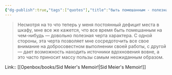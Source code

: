```yaml
---
{"dg-publish":true,"tags":["quotes"],"title":"быть помешанным - полезная черта","date":"2022-08-03T21:16:49+03:00","modified_at":"2023-08-05T13:30:16+03:00","dg-path":"/quotes/202208032116.md","permalink":"/quotes/202208032116/","dgPassFrontmatter":true}
---
```



> Несмотря на то что теперь у меня постоянный дефицит места в шкафу, мне все же кажется, что все время быть помешанным на чем-нибудь — довольно полезная черта характера. С одной стороны, эта черта позволяет мне сосредоточить все свое внимание на добросовестном выполнении своей работы, с другой — дает возможность находить источники вдохновения вовне, а это часто приносит массу пользы самым неожиданным образом.

Link:: [[Openbox/books/Sid Meier's Memoir!\|Sid Meier's Memoir!]]
